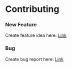 # Contributing

### New Feature

Create feature idea here: [Link](https://github.com/Jolumine/exptrk/issues/new?assignees=&labels=&template=feature_request.md&title=)

### Bug 
Create bug report here: [Link](https://github.com/Jolumine/exptrk/issues/new?assignees=&labels=&template=bug_report.md&title=)